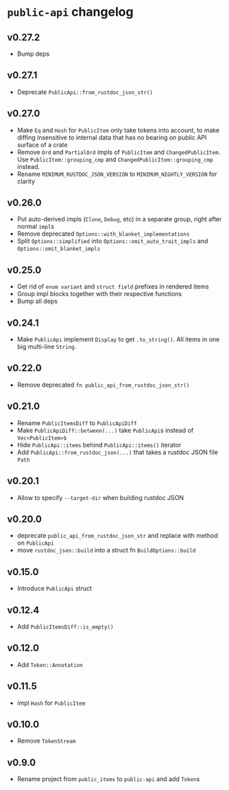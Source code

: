 # `public-api` changelog

## v0.27.2
* Bump deps

## v0.27.1
* Deprecate `PublicApi::from_rustdoc_json_str()`

## v0.27.0
* Make `Eq` and `Hash` for `PublicItem` only take tokens into account, to make diffing insensitive to internal data that has no bearing on public API surface of a crate
* Remove `Ord` and `PartialOrd` impls of `PublicItem` and `ChangedPublicItem`. Use `PublicItem::grouping_cmp` and `ChangedPublicItem::grouping_cmp` instead.
* Rename `MINIMUM_RUSTDOC_JSON_VERSION` to `MINIMUM_NIGHTLY_VERSION` for clarity

## v0.26.0
* Put auto-derived impls (`Clone`, `Debug`, etc) in a separate group, right after normal `impl`s
* Remove deprecated `Options::with_blanket_implementations`
* Split `Options::simplified` into `Options::omit_auto_trait_impls` and `Options::omit_blanket_impls`

## v0.25.0
* Get rid of `enum variant` and `struct field` prefixes in rendered items
* Group impl blocks together with their respective functions
* Bump all deps

## v0.24.1
* Make `PublicApi` implement `Display` to get `.to_string()`. All items in one big multi-line `String`.

## v0.22.0
* Remove deprecated `fn public_api_from_rustdoc_json_str()`

## v0.21.0
* Rename `PublicItemsDiff` to `PublicApiDiff`
* Make `PublicApiDiff::between(...)` take `PublicApi`s instead of `Vec<PublicItem>`s
* Hide `PublicApi::items` behind `PublicApi::items()` iterator
* Add `PublicApi::from_rustdoc_json(...)` that takes a rustdoc JSON file `Path`

## v0.20.1
* Allow to specify `--target-dir` when building rustdoc JSON

## v0.20.0
* deprecate `public_api_from_rustdoc_json_str` and replace with method on `PublicApi`
* move `rustdoc_json::build` into a struct fn `BuildOptions::build`

## v0.15.0
* Introduce `PublicApi` struct

## v0.12.4
* Add `PublicItemsDiff::is_empty()`

## v0.12.0
* Add `Token::Annotation`

## v0.11.5
* impl `Hash` for `PublicItem`

## v0.10.0
* Remove `TokenStream`

## v0.9.0
* Rename project from `public_items` to `public-api` and add `Token`s
